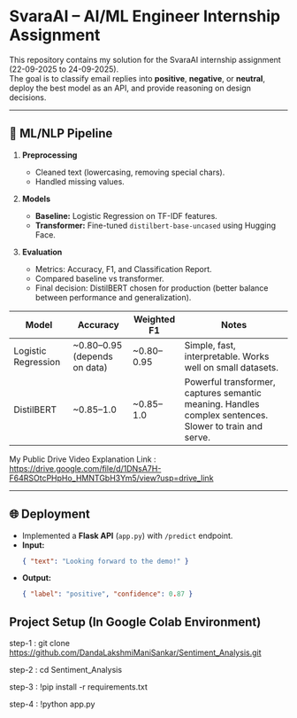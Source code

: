 # SvaraAI – AI/ML Engineer Internship Assignment

This repository contains my solution for the SvaraAI internship assignment (22-09-2025 to 24-09-2025).  
The goal is to classify email replies into **positive**, **negative**, or **neutral**, deploy the best model as an API, and provide reasoning on design decisions.  

---

## 🚀 ML/NLP Pipeline

1. **Preprocessing**  
   - Cleaned text (lowercasing, removing special chars).  
   - Handled missing values.  

2. **Models**  
   - **Baseline:** Logistic Regression on TF-IDF features.  
   - **Transformer:** Fine-tuned `distilbert-base-uncased` using Hugging Face.  

3. **Evaluation**  
   - Metrics: Accuracy, F1, and Classification Report.  
   - Compared baseline vs transformer.  
   - Final decision: DistilBERT chosen for production (better balance between performance and generalization).
  
| Model               | Accuracy                      | Weighted F1 | Notes                                                                                                  |
| ------------------- | ----------------------------- | ----------- | ------------------------------------------------------------------------------------------------------ |
| Logistic Regression | \~0.80–0.95 (depends on data) | \~0.80–0.95 | Simple, fast, interpretable. Works well on small datasets.                                             |
| DistilBERT          | \~0.85–1.0                    | \~0.85–1.0  | Powerful transformer, captures semantic meaning. Handles complex sentences. Slower to train and serve. |
  

My Public Drive Video Explanation Link : https://drive.google.com/file/d/1DNsA7H-F64RSOtcPHpHo_HMNTGbH3Ym5/view?usp=drive_link

---

## 🌐 Deployment

- Implemented a **Flask API** (`app.py`) with `/predict` endpoint.  
- **Input:**  
  ```json
  { "text": "Looking forward to the demo!" }
- **Output:**
  ```json
  { "label": "positive", "confidence": 0.87 }

## Project Setup (In Google Colab Environment)

step-1 : git clone https://github.com/DandaLakshmiManiSankar/Sentiment_Analysis.git

step-2 : cd Sentiment_Analysis

step-3 : !pip install -r requirements.txt

step-4 : !python app.py
